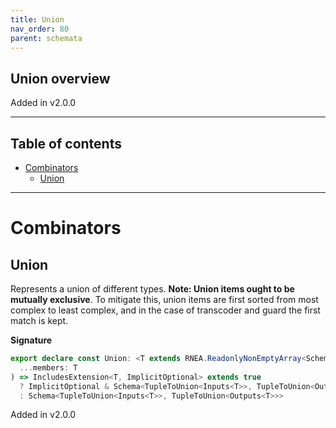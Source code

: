 ```yaml
---
title: Union
nav_order: 80
parent: schemata
---
```


## Union overview

Added in v2.0.0

---

<h2 class="text-delta">Table of contents</h2>

- [Combinators](#combinators)
  - [Union](#union)

---

# Combinators

## Union

Represents a union of different types. **Note: Union items ought to be mutually
exclusive**. To mitigate this, union items are first sorted from most complex to least
complex, and in the case of transcoder and guard the first match is kept.

**Signature**

```ts
export declare const Union: <T extends RNEA.ReadonlyNonEmptyArray<Schema<any, any>>>(
  ...members: T
) => IncludesExtension<T, ImplicitOptional> extends true
  ? ImplicitOptional & Schema<TupleToUnion<Inputs<T>>, TupleToUnion<Outputs<T>>>
  : Schema<TupleToUnion<Inputs<T>>, TupleToUnion<Outputs<T>>>
```

Added in v2.0.0
